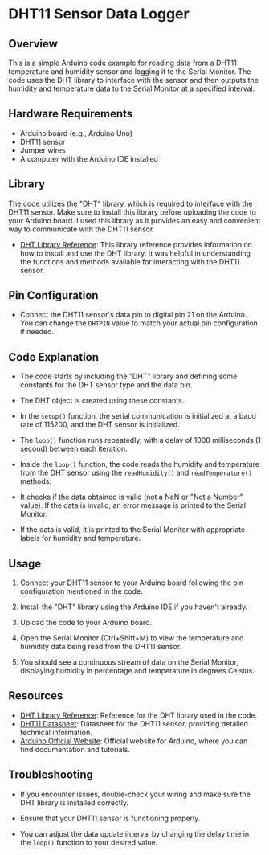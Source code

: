 # DHT11 Sensor Data Logger

## Overview

This is a simple Arduino code example for reading data from a DHT11 temperature and humidity sensor and logging it to the Serial Monitor. The code uses the DHT library to interface with the sensor and then outputs the humidity and temperature data to the Serial Monitor at a specified interval.

## Hardware Requirements

- Arduino board (e.g., Arduino Uno)
- DHT11 sensor
- Jumper wires
- A computer with the Arduino IDE installed

## Library

The code utilizes the "DHT" library, which is required to interface with the DHT11 sensor. Make sure to install this library before uploading the code to your Arduino board. I used this library as it provides an easy and convenient way to communicate with the DHT11 sensor.

- [DHT Library Reference](https://github.com/adafruit/DHT-sensor-library): This library reference provides information on how to install and use the DHT library. It was helpful in understanding the functions and methods available for interacting with the DHT11 sensor.

## Pin Configuration

- Connect the DHT11 sensor's data pin to digital pin 21 on the Arduino. You can change the `DHTPIN` value to match your actual pin configuration if needed.

## Code Explanation

- The code starts by including the "DHT" library and defining some constants for the DHT sensor type and the data pin.

- The DHT object is created using these constants.

- In the `setup()` function, the serial communication is initialized at a baud rate of 115200, and the DHT sensor is initialized.

- The `loop()` function runs repeatedly, with a delay of 1000 milliseconds (1 second) between each iteration.

- Inside the `loop()` function, the code reads the humidity and temperature from the DHT sensor using the `readHumidity()` and `readTemperature()` methods.

- It checks if the data obtained is valid (not a NaN or "Not a Number" value). If the data is invalid, an error message is printed to the Serial Monitor.

- If the data is valid, it is printed to the Serial Monitor with appropriate labels for humidity and temperature.

## Usage

1. Connect your DHT11 sensor to your Arduino board following the pin configuration mentioned in the code.

2. Install the "DHT" library using the Arduino IDE if you haven't already.

3. Upload the code to your Arduino board.

4. Open the Serial Monitor (Ctrl+Shift+M) to view the temperature and humidity data being read from the DHT11 sensor.

5. You should see a continuous stream of data on the Serial Monitor, displaying humidity in percentage and temperature in degrees Celsius.

## Resources

- [DHT Library Reference](https://github.com/adafruit/DHT-sensor-library): Reference for the DHT library used in the code.
- [DHT11 Datasheet](https://www.sparkfun.com/datasheets/Sensors/Temperature/DHT11.pdf): Datasheet for the DHT11 sensor, providing detailed technical information.
- [Arduino Official Website](https://www.arduino.cc/): Official website for Arduino, where you can find documentation and tutorials.

## Troubleshooting

- If you encounter issues, double-check your wiring and make sure the DHT library is installed correctly.

- Ensure that your DHT11 sensor is functioning properly.

- You can adjust the data update interval by changing the delay time in the `loop()` function to your desired value.
